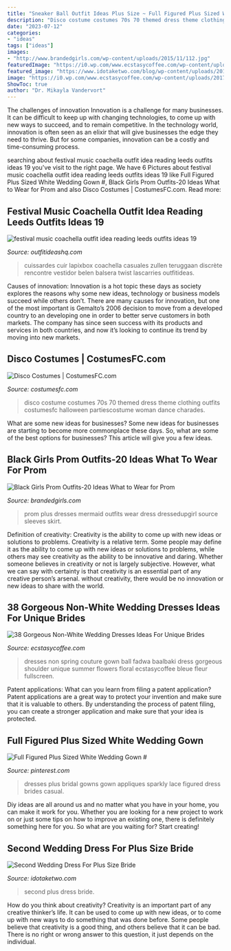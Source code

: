 ```yaml
---
title: "Sneaker Ball Outfit Ideas Plus Size ~ Full Figured Plus Sized White Wedding Gown #"
description: "Disco costume costumes 70s 70 themed dress theme clothing outfits costumesfc halloween partiescostume woman dance charades"
date: "2023-07-12"
categories:
- "ideas"
tags: ["ideas"]
images:
- "http://www.brandedgirls.com/wp-content/uploads/2015/11/112.jpg"
featuredImage: "https://i0.wp.com/www.ecstasycoffee.com/wp-content/uploads/2017/02/Non-White-Wedding-Dresses-Ideas31.jpg?resize=564%2C846"
featured_image: "https://www.idotaketwo.com/blog/wp-content/uploads/2014/06/65b0d12e62974b393bcb653f48162655.jpg"
image: "https://i0.wp.com/www.ecstasycoffee.com/wp-content/uploads/2017/02/Non-White-Wedding-Dresses-Ideas31.jpg?resize=564%2C846"
ShowToc: true
author: "Dr. Mikayla Vandervort"
---
```



The challenges of innovation
Innovation is a challenge for many businesses. It can be difficult to keep up with changing technologies, to come up with new ways to succeed, and to remain competitive. In the technology world, innovation is often seen as an elixir that will give businesses the edge they need to thrive. But for some companies, innovation can be a costly and time-consuming process.

	

		
searching about festival music coachella outfit idea reading leeds outfits ideas 19 you've visit to the right page. We have 6 Pictures about festival music coachella outfit idea reading leeds outfits ideas 19 like Full Figured Plus Sized White Wedding Gown #, Black Girls Prom Outfits-20 Ideas What to Wear for Prom and also Disco Costumes | CostumesFC.com. Read more:
		
    
## Festival Music Coachella Outfit Idea Reading Leeds Outfits Ideas 19

<img loading=lazy src="https://outfitideashq.com/wp-content/uploads/2014/12/festival-music-coachella-outfit-idea-reading-leeds-outfits-ideas-19.jpg" onerror="this.onerror=null;this.src='https://tse2.mm.bing.net/th?id=OIP.G5RVWcibifAw29PQtZoLfQDIEs&amp;pid=15.1';" alt="festival music coachella outfit idea reading leeds outfits ideas 19">

_Source: outfitideashq.com_

>cuissardes cuir lapixbox coachella casuales zullen teruggaan discrète rencontre vestidor belen balsera twist lascarries outfitideas. 

	

Causes of innovation:
Innovation is a hot topic these days as society explores the reasons why some new ideas, technology or business models succeed while others don’t. There are many causes for innovation, but one of the most important is Gemalto’s 2006 decision to move from a developed country to an developing one in order to better serve customers in both markets. The company has since seen success with its products and services in both countries, and now it’s looking to continue its trend by moving into new markets.

    
## Disco Costumes | CostumesFC.com

<img loading=lazy src="http://www.costumesfc.com/wp-content/uploads/2014/12/Disco-Costume-Ideas.jpg" onerror="this.onerror=null;this.src='https://tse4.mm.bing.net/th?id=OIP.WhOtjebRm0Y3BmufsNUT1wHaNv&amp;pid=15.1';" alt="Disco Costumes | CostumesFC.com">

_Source: costumesfc.com_

>disco costume costumes 70s 70 themed dress theme clothing outfits costumesfc halloween partiescostume woman dance charades. 

	

What are some new ideas for businesses?
Some new ideas for businesses are starting to become more commonplace these days.  So, what are some of the best options for businesses? This article will give you a few ideas.

    
## Black Girls Prom Outfits-20 Ideas What To Wear For Prom

<img loading=lazy src="http://www.brandedgirls.com/wp-content/uploads/2015/11/112.jpg" onerror="this.onerror=null;this.src='https://tse2.mm.bing.net/th?id=OIP.M3YLs0pyQHjl_AOO5XzRtQHaLL&amp;pid=15.1';" alt="Black Girls Prom Outfits-20 Ideas What to Wear for Prom">

_Source: brandedgirls.com_

>prom plus dresses mermaid outfits wear dress dressedupgirl source sleeves skirt. 

	

Definition of creativity: Creativity is the ability to come up with new ideas or solutions to problems.
Creativity is a relative term. Some people may define it as the ability to come up with new ideas or solutions to problems, while others may see creativity as the ability to be innovative and daring. Whether someone believes in creativity or not is largely subjective. However, what we can say with certainty is that creativity is an essential part of any creative person’s arsenal. without creativity, there would be no innovation or new ideas to share with the world.

    
## 38 Gorgeous Non-White Wedding Dresses Ideas For Unique Brides

<img loading=lazy src="https://i0.wp.com/www.ecstasycoffee.com/wp-content/uploads/2017/02/Non-White-Wedding-Dresses-Ideas31.jpg?resize=564%2C846" onerror="this.onerror=null;this.src='https://tse3.mm.bing.net/th?id=OIP.LVrslK5bFBGIIVAWWcvBNwHaLH&amp;pid=15.1';" alt="38 Gorgeous Non-White Wedding Dresses Ideas For Unique Brides">

_Source: ecstasycoffee.com_

>dresses non spring couture gown ball fadwa baalbaki dress gorgeous shoulder unique summer flowers floral ecstasycoffee bleue fleur fullscreen. 

	

Patent applications: What can you learn from filing a patent application?
Patent applications are a great way to protect your invention and make sure that it is valuable to others. By understanding the process of patent filing, you can create a stronger application and make sure that your idea is protected.

    
## Full Figured Plus Sized White Wedding Gown #

<img loading=lazy src="https://i.pinimg.com/originals/5f/fc/0e/5ffc0eb6f9f0327eb0a1e04057c7337a.jpg" onerror="this.onerror=null;this.src='https://tse2.mm.bing.net/th?id=OIP.9edSzigmvsjljJmqKpz5-wHaO0&amp;pid=15.1';" alt="Full Figured Plus Sized White Wedding Gown #">

_Source: pinterest.com_

>dresses plus bridal gowns gown appliques sparkly lace figured dress brides casual. 

	

Diy ideas are all around us and no matter what you have in your home, you can make it work for you. Whether you are looking for a new project to work on or just some tips on how to improve an existing one, there is definitely something here for you. So what are you waiting for? Start creating!

    
## Second Wedding Dress For Plus Size Bride

<img loading=lazy src="https://www.idotaketwo.com/blog/wp-content/uploads/2014/06/65b0d12e62974b393bcb653f48162655.jpg" onerror="this.onerror=null;this.src='https://tse3.mm.bing.net/th?id=OIP.nKORa-FD2LiYkyI41vls9AHaJ3&amp;pid=15.1';" alt="Second Wedding Dress For Plus Size Bride">

_Source: idotaketwo.com_

>second plus dress bride. 

	

How do you think about creativity?
Creativity is an important part of any creative thinker’s life. It can be used to come up with new ideas, or to come up with new ways to do something that was done before. Some people believe that creativity is a good thing, and others believe that it can be bad. There is no right or wrong answer to this question, it just depends on the individual.

